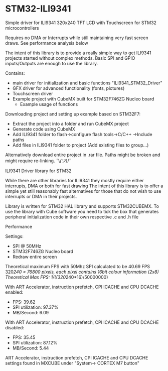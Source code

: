 # STM32-ILI9341
Simple driver for ILI9341 320x240 TFT LCD with Touchscreen for STM32 microcontrollers

Requires no DMA or Interrupts while still maintaining very fast screen draws. See performance analysis below

The intent of this library is to provide a really simple way to get ILI9341 projects started without complex methods.
Basic SPI and GPIO inputs/Outputs are enough to use the library.

Contains:
  - main driver for initialization and basic functions "ILI9341_STM32_Driver"
  - GFX driver for advanced functionality (fonts, pictures)
  - Touchscreen driver
  - Example project with CubeMX built for STM32F746ZG Nucleo board
    - Example usage of functions

Downloading project and setting up example based on STM32F7:
  - Extract the project into a folder and run CubeMX project
  - Generate code using CubeMX
  - Add ILI9341 folder to flash->configure flash tools->C/C++ ->Include paths
  - Add files in ILI9341 folder to project (Add existing files to group...)
  
Alternatively download entire project in .rar file. Paths might be broken and might require re-linking.
 ¯\\_(ツ)_/¯

ILI9341 Driver library for STM32


While there are other libraries for ILI9341 they mostly require either interrupts, DMA or both for fast drawing
The intent of this library is to offer a simple yet still reasonably fast alternatives for those that
do not wish to use interrupts or DMA in their projects.

Library is written for STM32 HAL library and supports STM32CUBEMX. To use the library with Cube software
you need to tick the box that generates peripheral initialization code in their own respective .c and .h file


Performance

Settings:	
  - SPI @ 50MHz 
  - STM32F746ZG Nucleo board
  - Redraw entire screen

  Theoretical maximum FPS with 50Mhz SPI calculated to be 40.69 FPS
  320*240 = 76800 pixels, each pixel contains 16bit colour information (2x8)
  Theoretical Max FPS: 1/((320*240*16)/50000000)

With ART Accelerator, instruction prefetch, CPI ICACHE and CPU DCACHE enabled:

 - FPS:							39.62
 - SPI utilization:					97.37%
 - MB/Second:						6.09

With ART Accelerator, instruction prefetch, CPI ICACHE and CPU DCACHE disabled:

 - FPS:							35.45
 - SPI utilization:					87.12%
 - MB/Second:						5.44

ART Accelerator, instruction prefetch, CPI ICACHE and CPU DCACHE settings found in MXCUBE under "System-> CORTEX M7 button"

